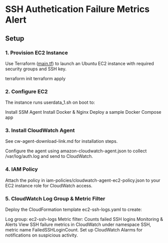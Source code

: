 # SSH Authetication Failure Metrics Alert
## Setup

### 1. Provision EC2 Instance

Use Terraform ([main.tf](main.tf)) to launch an Ubuntu EC2 instance with required security groups and SSH key.

terraform init
terraform apply

### 2. Configure EC2
The instance runs userdata_1.sh on boot to:

Install SSM Agent
Install Docker & Nginx
Deploy a sample Docker Compose app
### 3. Install CloudWatch Agent
See cw-agent-download-link.md for installation steps.

Configure the agent using amazon-cloudwatch-agent.json to collect /var/log/auth.log and send to CloudWatch.

### 4. IAM Policy
Attach the policy in iam-policies/cloudwatch-agent-ec2-policy.json to your EC2 instance role for CloudWatch access.

### 5. CloudWatch Log Group & Metric Filter
Deploy the CloudFormation template ec2-ssh-logs.yaml to create:

Log group: ec2-ssh-logs
Metric filter: Counts failed SSH logins
Monitoring & Alerts
View SSH failure metrics in CloudWatch under namespace SSH, metric name FailedSSHLoginCount.
Set up CloudWatch Alarms for notifications on suspicious activity.
